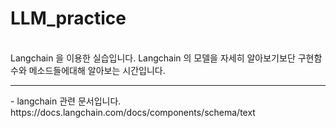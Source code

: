 # LLM_practice
<br>
Langchain 을 이용한 실습입니다. Langchain 의 모델을 자세히 알아보기보단 구현함수와 메소드들에대해 알아보는 시간입니다.<br>

<hr>
- langchain 관련 문서입니다.
https://docs.langchain.com/docs/components/schema/text
